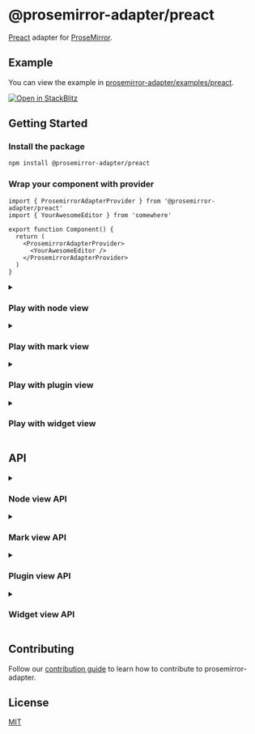 # @prosemirror-adapter/preact

[Preact](https://preactjs.com/) adapter for [ProseMirror](https://prosemirror.net/).

## Example

You can view the example in [prosemirror-adapter/examples/preact](../../examples/preact/).

[![Open in StackBlitz](https://developer.stackblitz.com/img/open_in_stackblitz.svg)](https://stackblitz.com/github/Saul-Mirone/prosemirror-adapter/tree/main/examples/preact)

## Getting Started

### Install the package

```bash
npm install @prosemirror-adapter/preact
```

### Wrap your component with provider

```tsx
import { ProsemirrorAdapterProvider } from '@prosemirror-adapter/preact'
import { YourAwesomeEditor } from 'somewhere'

export function Component() {
  return (
    <ProsemirrorAdapterProvider>
      <YourAwesomeEditor />
    </ProsemirrorAdapterProvider>
  )
}
```

<details>

<summary>

### Play with node view

</summary>

In this section we will implement a node view for paragraph node.

#### Build component for [node view](https://prosemirror.net/docs/ref/#view.NodeView)

```tsx
import { useNodeViewContext } from '@prosemirror-adapter/preact'

function Paragraph() {
  const { contentRef, selected } = useNodeViewContext()
  return <div style={{ outline: selected ? 'blue solid 1px' : 'none' }} role="presentation" ref={contentRef} />
}
```

#### Bind node view components with prosemirror

```tsx
import { useNodeViewFactory } from '@prosemirror-adapter/preact'
import type { FunctionalComponent } from 'preact'
import { useCallback, useRef } from 'preact/hooks'

import { Paragraph } from './Paragraph'

export const YourAwesomeEditor: FunctionalComponent = () => {
  const nodeViewFactory = useNodeViewFactory()

  const editorRef = useCallback(
    (element: HTMLDivElement) => {
      if (!element || element.firstChild) return

      const editorView = new EditorView(element, {
        state: YourProsemirrorEditorState,
        nodeViews: {
          paragraph: nodeViewFactory({
            component: Paragraph,
            // Optional: add some options
            as: 'div',
            contentAs: 'p',
          }),
        },
      })
    },
    [nodeViewFactory],
  )

  return <div className="editor" ref={editorRef} />
}
```

🚀 Congratulations! You have built your first preact node view with prosemirror-adapter.

</details>

<details>

<summary>

### Play with mark view

</summary>

In this section we will implement a mark view for links that changes color periodically.

#### Build component for mark view

```tsx
import { useEffect, useState } from 'preact/hooks'
import { useMarkViewContext } from '@prosemirror-adapter/preact'

const colors = [
  '#f06292',
  '#ba68c8',
  '#9575cd',
  '#7986cb',
  '#64b5f6',
  '#4fc3f7',
  '#4dd0e1',
  '#4db6ac',
  '#81c784',
  '#aed581',
  '#ffb74d',
  '#ffa726',
  '#ff8a65',
  '#d4e157',
  '#ffd54f',
  '#ffecb3',
]

function pickRandomColor() {
  return colors[Math.floor(Math.random() * colors.length)]
}

export function Link() {
  const [color, setColor] = useState(colors[0])
  const { mark, contentRef } = useMarkViewContext()
  const href = mark.attrs.href as string
  const title = mark.attrs.title as string | null

  useEffect(() => {
    const interval = setInterval(() => {
      setColor(pickRandomColor())
    }, 1000)
    return () => clearInterval(interval)
  }, [])

  return (
    <a
      href={href}
      ref={contentRef}
      style={{ color, transition: 'color 1s ease-in-out' }}
      title={title || undefined}
    ></a>
  )
}
```

#### Bind mark view components with prosemirror

```tsx
import { useMarkViewFactory } from '@prosemirror-adapter/preact'
import type { FunctionalComponent } from 'preact'
import { useCallback } from 'preact/hooks'

export const YourAwesomeEditor: FunctionalComponent = () => {
  const markViewFactory = useMarkViewFactory()

  const editorRef = useCallback(
    (element: HTMLDivElement) => {
      if (!element || element.firstChild) return

      const editorView = new EditorView(element, {
        state: EditorState.create({
          schema: YourProsemirrorSchema,
          plugins: [
            new Plugin({
              props: {
                markViews: {
                  link: markViewFactory({
                    component: Link,
                  }),
                },
              },
            }),
          ],
        }),
      })
    },
    [markViewFactory],
  )

  return <div className="editor" ref={editorRef} />
}
```

🚀 Congratulations! You have built your first preact mark view with prosemirror-adapter.

</details>

<details>

<summary>

### Play with plugin view

</summary>

In this section we will implement a plugin view that will display the size of the document.

#### Build component for [plugin view](https://prosemirror.net/docs/ref/#state.PluginView)

```tsx
import { usePluginViewContext } from '@prosemirror-adapter/preact'

function Size() {
  const { view } = usePluginViewContext()
  const size = view.state.doc.nodeSize
  return <div>Size for document: {size}</div>
}
```

#### Bind plugin view components with prosemirror

```tsx
import { usePluginViewFactory } from '@prosemirror-adapter/preact'
import type { FunctionalComponent } from 'preact'
import { useCallback, useRef } from 'preact/hooks'
import { Plugin } from 'prosemirror-state'

import { Paragraph } from './Paragraph'

export const YourAwesomeEditor: FunctionalComponent = () => {
  const pluginViewFactory = usePluginViewFactory()

  const editorRef = useCallback(
    (element: HTMLDivElement) => {
      if (!element || element.firstChild) return

      const editorView = new EditorView(element, {
        state: EditorState.create({
          schema: YourProsemirrorSchema,
          plugins: [
            new Plugin({
              view: pluginViewFactory({
                component: Size,
              }),
            }),
          ],
        }),
      })
    },
    [pluginViewFactory],
  )

  return <div className="editor" ref={editorRef} />
}
```

🚀 Congratulations! You have built your first preact plugin view with prosemirror-adapter.

</details>

<details>

<summary>

### Play with widget view

</summary>

In this section we will implement a widget view that will add hashes for heading when selected.

#### Build component for [widget decoration view](https://prosemirror.net/docs/ref/#view.Decoration%5Ewidget)

```tsx
import { useWidgetViewContext } from '@prosemirror-adapter/preact'

export function Hashes() {
  const { spec } = useWidgetViewContext()
  const level = spec?.level
  const hashes = Array(level || 0)
    .fill('#')
    .join('')

  return <span style={{ color: 'blue', marginRight: 6 }}>{hashes}</span>
}
```

#### Bind widget view components with prosemirror

```tsx
import { useWidgetViewFactory } from '@prosemirror-adapter/preact'
import type { FunctionalComponent } from 'preact'
import { useCallback, useRef } from 'preact/hooks'
import { Plugin } from 'prosemirror-state'

import { Hashes } from './Hashes'

export const YourAwesomeEditor: FunctionalComponent = () => {
  const widgetViewFactory = useWidgetViewFactory()

  const editorRef = useCallback(
    (element: HTMLDivElement) => {
      if (!element || element.firstChild) return

      const getHashWidget = widgetViewFactory({
        as: 'i',
        component: Hashes,
      })

      const editorView = new EditorView(element, {
        state: EditorState.create({
          schema: YourProsemirrorSchema,
          plugins: [
            new Plugin({
              props: {
                decorations(state) {
                  const { $from } = state.selection
                  const node = $from.node()
                  if (node.type.name !== 'heading') return DecorationSet.empty

                  const widget = getHashWidget($from.before() + 1, {
                    side: -1,
                    level: node.attrs.level,
                  })

                  return DecorationSet.create(state.doc, [widget])
                },
              },
            }),
          ],
        }),
      })
    },
    [widgetViewFactory],
  )

  return <div className="editor" ref={editorRef} />
}
```

🚀 Congratulations! You have built your first preact widget view with prosemirror-adapter.

</details>

## API

<details>

<summary>

### Node view API

</summary>

#### useNodeViewFactory: () => (options: NodeViewFactoryOptions) => NodeView

```ts
type DOMSpec = string | HTMLElement | ((node: Node) => HTMLElement)

interface NodeViewFactoryOptions {
  // Component
  component: PreactComponent

  // The DOM element to use as the root node of the node view.
  as?: DOMSpec
  // The DOM element that contains the content of the node.
  contentAs?: DOMSpec

  // Overrides: this part is equal to properties of [NodeView](https://prosemirror.net/docs/ref/#view.NodeView)
  update?: (node: Node, decorations: readonly Decoration[], innerDecorations: DecorationSource) => boolean | void
  ignoreMutation?: (mutation: ViewMutationRecord) => boolean | void
  selectNode?: () => void
  deselectNode?: () => void
  setSelection?: (anchor: number, head: number, root: Document | ShadowRoot) => void
  stopEvent?: (event: Event) => boolean
  destroy?: () => void

  // Called when the node view is updated.
  onUpdate?: () => void
}
```

#### useNodeViewContext: () => NodeViewContext

```ts
interface NodeViewContext {
  // The DOM element that contains the content of the node.
  contentRef: NodeViewContentRef

  // The prosemirror editor view.
  view: EditorView

  // Get prosemirror position of current node view.
  getPos: () => number | undefined

  // Set node.attrs of current node.
  setAttrs: (attrs: Attrs) => void

  // The prosemirror node for current node.
  node: Node

  // The prosemirror decorations for current node.
  decorations: readonly Decoration[]

  // The prosemirror inner decorations for current node.
  innerDecorations: DecorationSource

  // Whether the node is selected.
  selected: boolean
}
```

</details>

<details>

<summary>

### Mark view API

</summary>

#### useMarkViewFactory: () => (options: MarkViewFactoryOptions) => MarkView

```ts
type MarkViewDOMSpec = string | HTMLElement | ((mark: Mark) => HTMLElement)

interface MarkViewFactoryOptions {
  // Component
  component: PreactComponent

  // The DOM element to use as the root node of the mark view
  as?: MarkViewDOMSpec

  // The DOM element that contains the content of the mark
  contentAs?: MarkViewDOMSpec

  // Called when the mark view is destroyed
  destroy?: () => void
}
```

#### useMarkViewContext: () => MarkViewContext

```ts
interface MarkViewContext {
  // The DOM element that contains the content of the mark
  contentRef: MarkViewContentRef

  // The prosemirror editor view
  view: EditorView

  // The prosemirror mark for current mark view
  mark: Mark

  // Whether the mark is inline
  inline: boolean
}
```

</details>

<details>

<summary>

### Plugin view API

</summary>

#### usePluginViewFactory: () => (options: PluginViewFactoryOptions) => PluginView

```ts
interface PluginViewFactoryOptions {
  // Component
  component: PreactComponent

  // The DOM element to use as the root node of the plugin view.
  // The `viewDOM` here means `EditorState.view.dom`.
  // By default, it will be `EditorState.view.dom.parentElement`.
  root?: (viewDOM: HTMLElement) => HTMLElement

  // Overrides: this part is equal to properties of [PluginView](https://prosemirror.net/docs/ref/#state.PluginView)
  update?: (view: EditorView, prevState: EditorState) => void
  destroy?: () => void
}
```

#### usePluginViewContext: () => PluginViewContext

```ts
interface PluginViewContext {
  // The prosemirror editor view.
  view: EditorView

  // The previously prosemirror editor state.
  // Will be `undefined` when the plugin view is created.
  prevState?: EditorState
}
```

</details>

<details>

<summary>

### Widget view API

</summary>

#### useWidgetViewFactory: () => (options: WidgetViewFactoryOptions) => WidgetDecorationFactory

```ts
type WidgetDecorationFactory = (pos: number, spec?: WidgetDecorationSpec) => Decoration

interface WidgetViewFactoryOptions {
  // Component
  component: PreactComponent

  // The DOM element to use as the root node of the widget view.
  as: string | HTMLElement
}
```

#### useWidgetViewContext: () => WidgetViewContext

```ts
interface WidgetViewContext {
  // The prosemirror editor view.
  view: EditorView

  // Get the position of the widget.
  getPos: () => number | undefined

  // Get the [spec](https://prosemirror.net/docs/ref/#view.Decoration^widget^spec) of the widget.
  spec?: WidgetDecorationSpec
}
```

</details>

## Contributing

Follow our [contribution guide](../../CONTRIBUTING.md) to learn how to contribute to prosemirror-adapter.

## License

[MIT](../../LICENSE)
